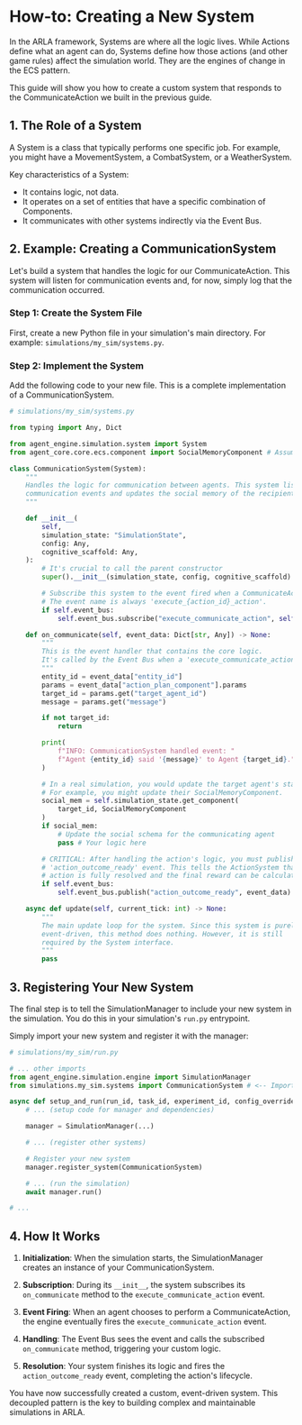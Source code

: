 # How-to: Creating a New System

In the ARLA framework, Systems are where all the logic lives. While Actions define what an agent can do, Systems define how those actions (and other game rules) affect the simulation world. They are the engines of change in the ECS pattern.

This guide will show you how to create a custom system that responds to the CommunicateAction we built in the previous guide.

## 1. The Role of a System

A System is a class that typically performs one specific job. For example, you might have a MovementSystem, a CombatSystem, or a WeatherSystem.

Key characteristics of a System:

- It contains logic, not data.
- It operates on a set of entities that have a specific combination of Components.
- It communicates with other systems indirectly via the Event Bus.

## 2. Example: Creating a CommunicationSystem

Let's build a system that handles the logic for our CommunicateAction. This system will listen for communication events and, for now, simply log that the communication occurred.

### Step 1: Create the System File

First, create a new Python file in your simulation's main directory. For example: `simulations/my_sim/systems.py`.

### Step 2: Implement the System

Add the following code to your new file. This is a complete implementation of a CommunicationSystem.

```python
# simulations/my_sim/systems.py

from typing import Any, Dict

from agent_engine.simulation.system import System
from agent_core.core.ecs.component import SocialMemoryComponent # Assuming this exists

class CommunicationSystem(System):
    """
    Handles the logic for communication between agents. This system listens for
    communication events and updates the social memory of the recipient.
    """

    def __init__(
        self,
        simulation_state: "SimulationState",
        config: Any,
        cognitive_scaffold: Any,
    ):
        # It's crucial to call the parent constructor
        super().__init__(simulation_state, config, cognitive_scaffold)

        # Subscribe this system to the event fired when a CommunicateAction is chosen.
        # The event name is always 'execute_{action_id}_action'.
        if self.event_bus:
            self.event_bus.subscribe("execute_communicate_action", self.on_communicate)

    def on_communicate(self, event_data: Dict[str, Any]) -> None:
        """
        This is the event handler that contains the core logic.
        It's called by the Event Bus when a 'execute_communicate_action' event occurs.
        """
        entity_id = event_data["entity_id"]
        params = event_data["action_plan_component"].params
        target_id = params.get("target_agent_id")
        message = params.get("message")

        if not target_id:
            return

        print(
            f"INFO: CommunicationSystem handled event: "
            f"Agent {entity_id} said '{message}' to Agent {target_id}."
        )

        # In a real simulation, you would update the target agent's state.
        # For example, you might update their SocialMemoryComponent.
        social_mem = self.simulation_state.get_component(
            target_id, SocialMemoryComponent
        )
        if social_mem:
            # Update the social schema for the communicating agent
            pass # Your logic here

        # CRITICAL: After handling the action's logic, you must publish the
        # 'action_outcome_ready' event. This tells the ActionSystem that the
        # action is fully resolved and the final reward can be calculated.
        if self.event_bus:
            self.event_bus.publish("action_outcome_ready", event_data)

    async def update(self, current_tick: int) -> None:
        """
        The main update loop for the system. Since this system is purely
        event-driven, this method does nothing. However, it is still
        required by the System interface.
        """
        pass
```

## 3. Registering Your New System

The final step is to tell the SimulationManager to include your new system in the simulation. You do this in your simulation's `run.py` entrypoint.

Simply import your new system and register it with the manager:

```python
# simulations/my_sim/run.py

# ... other imports
from agent_engine.simulation.engine import SimulationManager
from simulations.my_sim.systems import CommunicationSystem # <-- Import your system

async def setup_and_run(run_id, task_id, experiment_id, config_overrides):
    # ... (setup code for manager and dependencies)

    manager = SimulationManager(...)

    # ... (register other systems)

    # Register your new system
    manager.register_system(CommunicationSystem)

    # ... (run the simulation)
    await manager.run()

# ...
```

## 4. How It Works

1. **Initialization**: When the simulation starts, the SimulationManager creates an instance of your CommunicationSystem.

2. **Subscription**: During its `__init__`, the system subscribes its `on_communicate` method to the `execute_communicate_action` event.

3. **Event Firing**: When an agent chooses to perform a CommunicateAction, the engine eventually fires the `execute_communicate_action` event.

4. **Handling**: The Event Bus sees the event and calls the subscribed `on_communicate` method, triggering your custom logic.

5. **Resolution**: Your system finishes its logic and fires the `action_outcome_ready` event, completing the action's lifecycle.

You have now successfully created a custom, event-driven system. This decoupled pattern is the key to building complex and maintainable simulations in ARLA.
